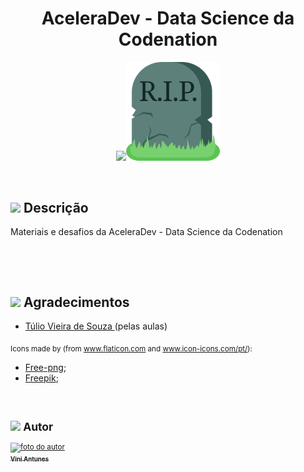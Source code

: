 <h1 align="center"> <strong align="center"> AceleraDev - Data Science da Codenation </strong> </h1>

<p align="center">
  <img src="https://encrypted-tbn0.gstatic.com/images?q=tbn%3AANd9GcQIProGTXtAFkLwYqo3kVUrGI33onJLwmMj4w&usqp=CAU" width=500px/><img src="images/RIP.png" float="center" width=150px/>
</p>

<br>

<h2><img src="https://raw.githubusercontent.com/ViniViniAntunes/Corretor_Ortografico_NLP/master/images/descricao.svg" width=50px/> Descrição </h2>

<p>
  Materiais e desafios da AceleraDev - Data Science da Codenation
</p>

<br>

</p>

<br>

<h2><img src="https://raw.githubusercontent.com/ViniViniAntunes/Corretor_Ortografico_NLP/master/images/agradecimentos.svg" width=50px/> Agradecimentos </h2>

<ul>
  <li><a href="https://www.linkedin.com/in/tuliovieira/" target="_blank"> Túlio Vieira de Souza </a> (pelas aulas)</li>
</ul>

<p>
  <sub>
    <adress>
      Icons made by (from <a href="https://www.flaticon.com/br/" target="_blank" title="Flaticon"> www.flaticon.com</a> and <a href="https://icon-icons.com/pt/" target="_blank" title="Icon-Icons">www.icon-icons.com/pt/</a>):
      <ul>
        <li><a href="https://www.pngfuel.com/free-png/wmpfw" target="_blank" title="pngfuel">Free-png</a>;</li>
        <li><a href="https://www.flaticon.com/br/autores/freepik" target="_blank" title="Freepik">Freepik</a>;</li>
      </ul>
    </adress>
  <sub>
</p>

<br>

<h2><img src="https://raw.githubusercontent.com/ViniViniAntunes/Corretor_Ortografico_NLP/master/images/autor.svg" width=50px/> Autor </h2>

<a href="https://www.linkedin.com/in/vini-antunes/" target="_blank"><img src="https://avatars0.githubusercontent.com/u/57882903?s=460&u=caee8cc76060b036952e169feba0449f2d43519e&v=4" width="140px;" alt="foto do autor"/><br /><sub><b>Vini Antunes</b></sub></a><br />
 
